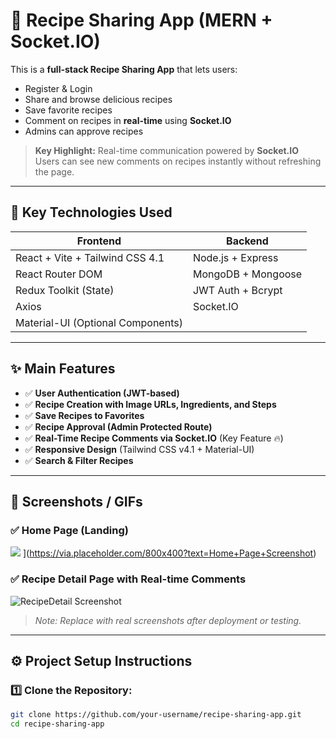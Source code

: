 # 🍳 Recipe Sharing App (MERN + Socket.IO)

This is a **full-stack Recipe Sharing App** that lets users:
- Register & Login
- Share and browse delicious recipes
- Save favorite recipes
- Comment on recipes in **real-time** using **Socket.IO**
- Admins can approve recipes

> **Key Highlight:** Real-time communication powered by **Socket.IO**  
Users can see new comments on recipes instantly without refreshing the page.

---

## 🚀 Key Technologies Used

| Frontend                   | Backend                     |
|----------------------------|-----------------------------|
| React + Vite + Tailwind CSS 4.1 | Node.js + Express           |
| React Router DOM           | MongoDB + Mongoose          |
| Redux Toolkit (State)      | JWT Auth + Bcrypt           |
| Axios                      | Socket.IO                   |
| Material-UI (Optional Components) |                       |

---

## ✨ Main Features
- ✅ **User Authentication (JWT-based)**
- ✅ **Recipe Creation with Image URLs, Ingredients, and Steps**
- ✅ **Save Recipes to Favorites**
- ✅ **Recipe Approval (Admin Protected Route)**
- ✅ **Real-Time Recipe Comments via Socket.IO** (Key Feature 🔥)
- ✅ **Responsive Design** (Tailwind CSS v4.1 + Material-UI)
- ✅ **Search & Filter Recipes**

---

## 📸 Screenshots / GIFs

### ✅ Home Page (Landing)
![<img width="957" height="439" alt="image" src="https://github.com/user-attachments/assets/c788ab24-5875-4f82-8dec-3405b4dc60c5" />
]()
](https://via.placeholder.com/800x400?text=Home+Page+Screenshot)

### ✅ Recipe Detail Page with Real-time Comments
![<img width="957" height="414" alt="image" src="https://github.com/user-attachments/assets/08d2b731-e779-4dce-84b5-9587b0b4fbdf" />
RecipeDetail Screenshot](https://via.placeholder.com/800x400?text=Recipe+Detail+Real-time+Comments)

> *Note: Replace with real screenshots after deployment or testing.*

---

## ⚙️ Project Setup Instructions

### 1️⃣ Clone the Repository:
```bash
git clone https://github.com/your-username/recipe-sharing-app.git
cd recipe-sharing-app
